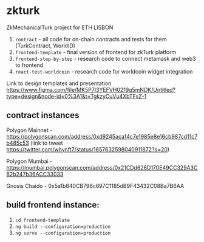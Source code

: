 # zkturk
ZkMechanicalTurk project for ETH LISBON

1. `contract` - all code for on-chain contracts and tests for them (TurkContract, WorldID)
2. `frontend-template` - final version of frontend for zkTurk platform
3. `frontend-step-by-step` - research code to connect metamask and web3 to frontend
4. `react-test-worldcoin` - research code for worldcoin widget integration

Link to design templates and presentation https://www.figma.com/file/MK5P7I3YEFVH0219q5mNDK/Untitled?type=design&node-id=0%3A1&t=TgkzyCuVu4XbTFsZ-1

## contract instances 
Polygon Mainnet - https://polygonscan.com/address/0xd9245aca14c7e1985e8e16cb987cd11c7b485c53 (link to tweet https://twitter.com/whynft7/status/1657632598040911872?s=20)

Polygon Mumbai  - https://mumbai.polygonscan.com/address/0x21CDd626D170E49CC329A3C82b247b36ACC33033

Gnosis Chaido - 0x5a1b840CB796c697C1185dB9F43432C08Ba7B6AA

## build frontend instance:

1. `cd frontend-template`
2. `ng build --configuration=production`
3. `ng serve --configuration=production`
